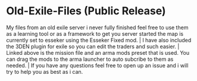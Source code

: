 # Old-Exile-Files (Public Release)
My files from an old exile server i never fully finished feel free to use them as a learning tool or as a framework to get you server started the map is currently set to esseker using the Esseker Fixed mod.
|
I have also included the 3DEN plugin for exile so you can edit the traders and such easier.
|
Linked above is the mission file and an arma mods preset that is used. You can drag the mods to the arma launcher to auto subcribe to them as needed.
|
If you have any questions feel free to open up an issue and i will try to help you as best as i can.
